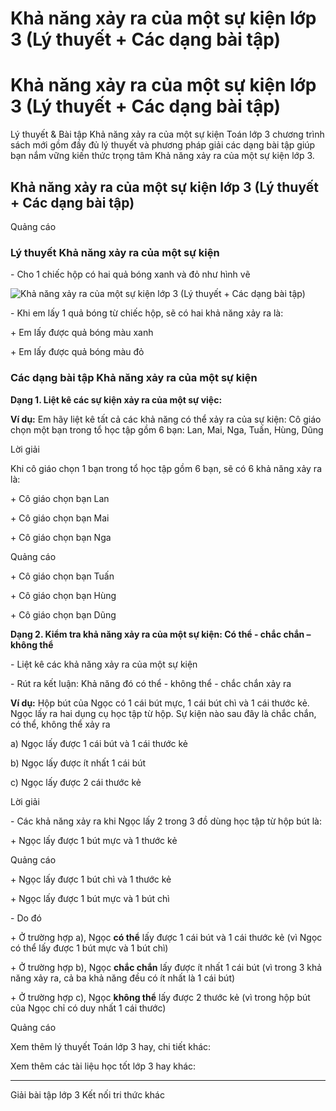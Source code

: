 # Khả năng xảy ra của một sự kiện lớp 3 (Lý thuyết + Các dạng bài tập)

# Khả năng xảy ra của một sự kiện lớp 3 (Lý thuyết + Các dạng bài tập)

Lý thuyết & Bài tập Khả năng xảy ra của một sự kiện Toán lớp 3 chương trình sách mới gồm đầy đủ lý thuyết và phương pháp giải các dạng bài tập giúp bạn nắm vững kiến thức trọng tâm Khả năng xảy ra của một sự kiện lớp 3.

## Khả năng xảy ra của một sự kiện lớp 3 (Lý thuyết + Các dạng bài tập)

Quảng cáo

### Lý thuyết Khả năng xảy ra của một sự kiện

\- Cho 1 chiếc hộp có hai quả bóng xanh và đỏ như hình vẽ

![Khả năng xảy ra của một sự kiện lớp 3 \(Lý thuyết + Các dạng bài tập\)](https://vietjack.com/toan-3-kn/images/ly-thuyet-bai-74-kha-nang-xay-ra-cua-mot-su-kien.PNG)

\- Khi em lấy 1 quả bóng từ chiếc hộp, sẽ có hai khả năng xảy ra là:

\+ Em lấy được quả bóng màu xanh

\+ Em lấy được quả bóng màu đỏ

### Các dạng bài tập Khả năng xảy ra của một sự kiện

**Dạng 1. Liệt kê các sự kiện xảy ra của một sự việc:**

**Ví dụ:** Em hãy liệt kê tất cả các khả năng có thể xảy ra của sự kiện: Cô giáo chọn một bạn trong tổ học tập gồm 6 bạn: Lan, Mai, Nga, Tuấn, Hùng, Dũng

Lời giải

Khi cô giáo chọn 1 bạn trong tổ học tập gồm 6 bạn, sẽ có 6 khả năng xảy ra là:

\+ Cô giáo chọn bạn Lan

\+ Cô giáo chọn bạn Mai

\+ Cô giáo chọn bạn Nga

Quảng cáo

\+ Cô giáo chọn bạn Tuấn

\+ Cô giáo chọn bạn Hùng

\+ Cô giáo chọn bạn Dũng

**Dạng 2. Kiểm tra khả năng xảy ra của một sự kiện: Có thể - chắc chắn – không thể**

\- Liệt kê các khả năng xảy ra của một sự kiện

\- Rút ra kết luận: Khả năng đó có thể - không thể - chắc chắn xảy ra

**Ví dụ:** Hộp bút của Ngọc có 1 cái bút mực, 1 cái bút chì và 1 cái thước kẻ. Ngọc lấy ra hai dụng cụ học tập từ hộp. Sự kiện nào sau đây là chắc chắn, có thể, không thể xảy ra

a) Ngọc lấy được 1 cái bút và 1 cái thước kẻ

b) Ngọc lấy được ít nhất 1 cái bút

c) Ngọc lấy được 2 cái thước kẻ

Lời giải

\- Các khả năng xảy ra khi Ngọc lấy 2 trong 3 đồ dùng học tập từ hộp bút là:

\+ Ngọc lấy được 1 bút mực và 1 thước kẻ

Quảng cáo

\+ Ngọc lấy được 1 bút chì và 1 thước kẻ

\+ Ngọc lấy được 1 bút mực và 1 bút chì

\- Do đó

\+ Ở trường hợp a), Ngọc **có thể** lấy được 1 cái bút và 1 cái thước kẻ (vì Ngọc có thể lấy được 1 bút mực và 1 bút chì)

\+ Ở trường hợp b), Ngọc **chắc chắn** lấy được ít nhất 1 cái bút (vì trong 3 khả năng xảy ra, cả ba khả năng đều có ít nhất là 1 cái bút)

\+ Ở trường hợp c), Ngọc **không thể** lấy được 2 thước kẻ (vì trong hộp bút của Ngọc chỉ có duy nhất 1 cái thước)

Quảng cáo

Xem thêm lý thuyết Toán lớp 3 hay, chi tiết khác:

Xem thêm các tài liệu học tốt lớp 3 hay khác:

* * *

Giải bài tập lớp 3 Kết nối tri thức khác
